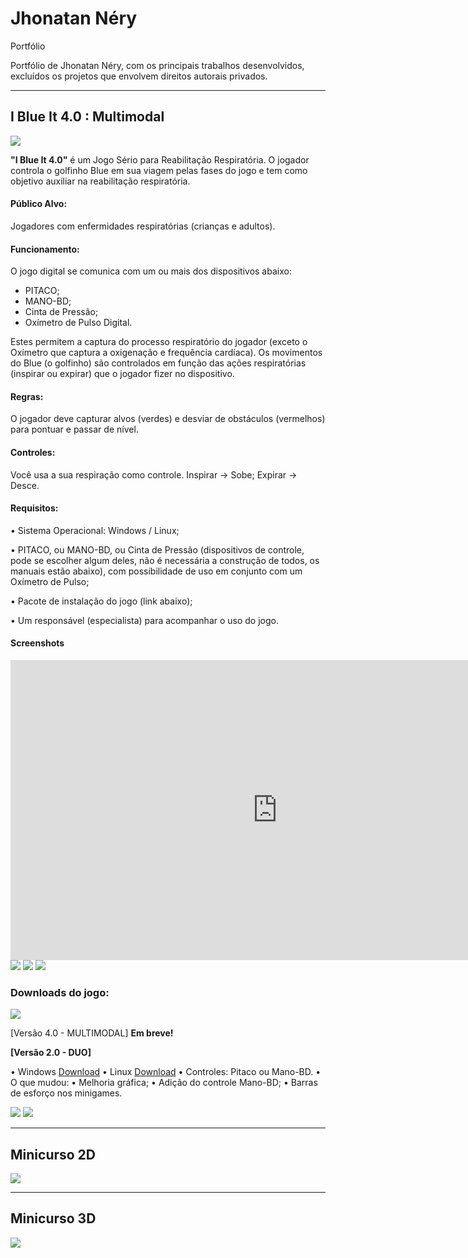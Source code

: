 # Jhonatan Néry
Portfólio

Portfólio de Jhonatan Néry, com os principais trabalhos desenvolvidos, excluídos os projetos que envolvem direitos autorais privados.

___
## I Blue It 4.0 : Multimodal

<img src="https://udescmove2learn.files.wordpress.com/2018/04/imagem_ibit_v2.png?w=768"/>

<b>"I Blue It 4.0"</b> é um Jogo Sério para Reabilitação Respiratória. O jogador controla o golfinho Blue em sua viagem pelas fases do jogo e tem como objetivo auxiliar na reabilitação respiratória.

#### Público Alvo:

Jogadores com enfermidades respiratórias (crianças e adultos).

#### Funcionamento:

O jogo digital se comunica com um ou mais dos dispositivos abaixo:

- PITACO;
- MANO-BD;
- Cinta de Pressão;
- Oxímetro de Pulso Digital.
 
Estes permitem a captura do processo respiratório do jogador (exceto o Oxímetro que captura a oxigenação e frequência cardíaca). Os movimentos do Blue (o golfinho) são controlados em função das ações respiratórias (inspirar ou expirar) que o jogador fizer no dispositivo.

#### Regras:

O jogador deve capturar alvos (verdes) e desviar de obstáculos (vermelhos) para pontuar e passar de nível.

#### Controles: 

Você usa a sua respiração como controle. 
Inspirar -> Sobe; 
Expirar -> Desce.

#### Requisitos:

• Sistema Operacional: Windows / Linux;

• PITACO, ou MANO-BD, ou Cinta de Pressão (dispositivos de controle, pode se escolher algum deles, não é necessária a construção de todos, os manuais estão abaixo), com possibilidade de uso em conjunto com um Oxímetro de Pulso;

• Pacote de instalação do jogo (link abaixo);

• Um responsável (especialista) para acompanhar o uso do jogo.

#### Screenshots

<section id="video" class="video">
  <iframe width="853" height="480" src="https://www.youtube.com/embed/ywdSCqlUPME?showinfo=0" frameborder="0" allowfullscreen></iframe>
</section>

<img src="https://i2.wp.com/i.epvpimg.com/QNvSeab.png"/>

<img src="https://udescmove2learn.files.wordpress.com/2018/04/tela-jogo-bolo.png?w=736"/>

<img src="https://udescmove2learn.files.wordpress.com/2018/04/pitaco_mano.jpg?w=736"/>


### Downloads do jogo:

<img src="https://udescmove2learn.files.wordpress.com/2018/04/barra.jpg?w=736"/>

[Versão 4.0 - MULTIMODAL]  <b>Em breve!</b>

<b>[Versão 2.0 - DUO] </b>

• Windows [Download](https://drive.google.com/uc?export=download&id=1MAhLxF3t0rSUKxcubV1fMw9zinzY-z2Q)
• Linux [Download](https://drive.google.com/uc?export=download&id=1nJZvCeM6dzT80JGBltkeQ2m-PVZk1fK7)
• Controles: Pitaco ou Mano-BD.
• O que mudou:
    • Melhoria gráfica;
    • Adição do controle Mano-BD;
    • Barras de esforço nos minigames.

<img src="https://udescmove2learn.files.wordpress.com/2018/04/barra.jpg?w=736"/>
<img src="https://udescmove2learn.files.wordpress.com/2018/04/barra.jpg?w=736"/>

___
## Minicurso 2D
<img src="https://udescmove2learn.files.wordpress.com/2018/04/imagem_ibit_v2.png?w=768"/>

___
## Minicurso 3D
<img src="https://udescmove2learn.files.wordpress.com/2018/04/imagem_ibit_v2.png?w=768"/>

